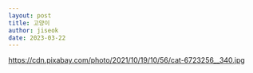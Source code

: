 ```yaml
---
layout: post
title: 고양이
author: jiseok
date: 2023-03-22
---
```

https://cdn.pixabay.com/photo/2021/10/19/10/56/cat-6723256__340.jpg
